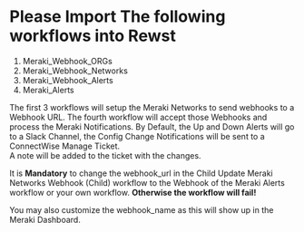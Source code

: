 # Please Import The following workflows into Rewst
1. Meraki_Webhook_ORGs
2. Meraki_Webhook_Networks
3. Meraki_Webhook_Alerts
4. Meraki_Alerts

The first 3 workflows will setup the Meraki Networks to send webhooks to a Webhook URL. The fourth workflow will accept those Webhooks and process the Meraki Notifications.
By Default, the Up and Down Alerts will go to a Slack Channel, the Config Change Notifications will be sent to a ConnectWise Manage Ticket.  
A note will be added to the ticket with the changes. 

It is **Mandatory** to change the webhook_url in the Child Update Meraki Networks Webhook (Child) workflow to the Webhook of the Meraki Alerts workflow or your own workflow. 
**Otherwise the workflow will fail!**

You may also customize the webhook_name as this will show up in the Meraki Dashboard. 

